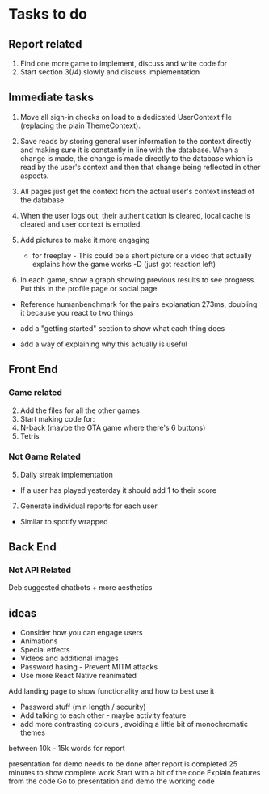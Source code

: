# Tasks to do
## Report related
1. Find one more game to implement, discuss and write code for
2. Start section 3(/4) slowly and discuss implementation


## Immediate tasks


1. Move all sign-in checks on load to a dedicated UserContext file (replacing the plain ThemeContext).
2. Save reads by storing general user information to the context directly and making sure it is constantly in line with the database. When a change is made, the change is made directly to the database which is read by the user's context and then that change being reflected in other aspects.
3. All pages just get the context from the actual user's context instead of the database.
4. When the user logs out, their authentication is cleared, local cache is cleared and user context is emptied. 


4. Add pictures to make it more engaging
    * for freeplay - This could be a short picture or a video that actually explains how the game works -D (just got reaction left)
4. In each game, show a graph showing previous results to see progress. Put this in the profile page or social page
* Reference humanbenchmark for the pairs explanation 273ms, doubling it because you react to two things



* add a "getting started" section to show what each thing does
* add a way of explaining why this actually is useful
## Front End
### Game related
2. Add the files for all the other games
3. Start making code for:
 1. N-back (maybe the GTA game where there's 6 buttons)
 3. Tetris
### Not Game Related
5. Daily streak implementation
 * If a user has played yesterday it should add 1 to their score
7. Generate individual reports for each user
 * Similar to spotify wrapped
## Back End
### Not API Related
Deb suggested chatbots + more aesthetics

## ideas
* Consider how you can engage users
 * Animations
 * Special effects
 * Videos and additional images
* Password hasing - Prevent MITM attacks
* Use more React Native reanimated


Add landing page to show functionality and how to best use it
* Password stuff (min length / security)
* Add talking to each other - maybe activity feature
* add more contrasting colours , avoiding a little bit of monochromatic themes


between 10k - 15k words for report



presentation for demo needs to be done after report is completed
25 minutes to show complete work
Start with a bit of the code
Explain features from the code
Go to presentation and demo the working code

